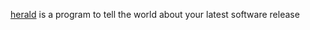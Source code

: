 [herald][1] is a program to tell the world about your latest software release

[1]: http://github.com/n8han/herald
